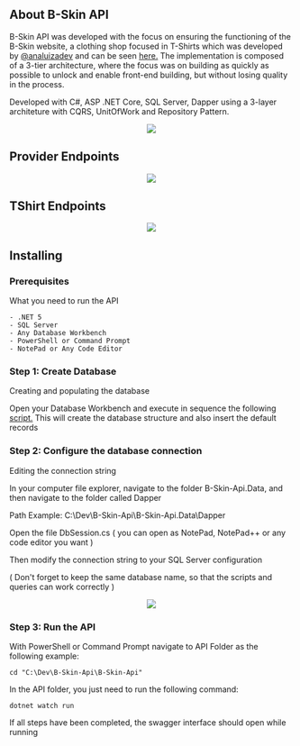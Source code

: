 <div>
  
  ## About B-Skin API
  B-Skin API was developed with the focus on ensuring the functioning of the B-Skin website, a clothing shop focused in T-Shirts which was developed by [@analuizadev](https://github.com/analuizadev) 
  and can be seen [here.](https://github.com/analuizadev/B-skin)
  The implementation is composed of a 3-tier architecture, where the focus was on building as quickly as possible to unlock and enable front-end building, but without losing quality in the process.
  
  Developed with C#, ASP .NET Core, SQL Server, Dapper using a 3-layer architeture with CQRS, UnitOfWork and Repository Pattern.
  
  <div align="center">
    <img src="https://media.discordapp.net/attachments/1050461916474122251/1090459415016124516/image.png"></img>
  </div>
  
  
  ## Provider Endpoints
  
  <div align="center">
    <img src="https://media.discordapp.net/attachments/1050461916474122251/1090462186205368360/image.png"></img>
  </div>
  
  
   ## TShirt Endpoints
  
  <div align="center">
    <img src="https://media.discordapp.net/attachments/1050461916474122251/1090463109631713280/image.png"></img>
  </div>
  
  
  ## Installing
  
  ### Prerequisites
  What you need to run the API

  ```
  - .NET 5
  - SQL Server
  - Any Database Workbench
  - PowerShell or Command Prompt
  - NotePad or Any Code Editor
  ```
  
  ### Step 1: Create Database
  Creating and populating the database
  
  Open your Database Workbench and execute in sequence the following [script.](https://github.com/CarlosE-Dev/B-Skin-Api/blob/master/B-Skin-Api.Data/Scripts/Scripts.txt)
  This will create the database structure and also insert the default records
  
  ### Step 2: Configure the database connection
  Editing the connection string
  
  In your computer file explorer, navigate to the folder B-Skin-Api.Data, and then navigate to the folder called Dapper

  Path Example: C:\Dev\B-Skin-Api\B-Skin-Api.Data\Dapper
  
  Open the file DbSession.cs ( you can open as NotePad, NotePad++ or any code editor you want )
  
  Then modify the connection string to your SQL Server configuration

  ( Don't forget to keep the same database name, so that the scripts and queries can work correctly )
  
  <div align="center">
    <img src="https://media.discordapp.net/attachments/1050461916474122251/1090483849743585421/image.png"></img>
  </div>
  
  ### Step 3: Run the API
  With PowerShell or Command Prompt navigate to API Folder as the following example:
  
  ```
  cd "C:\Dev\B-Skin-Api\B-Skin-Api"
  ```
  
  In the API folder, you just need to run the following command:
  
  ```
  dotnet watch run
  ```
  
  If all steps have been completed, the swagger interface should open while running
  
</div>





